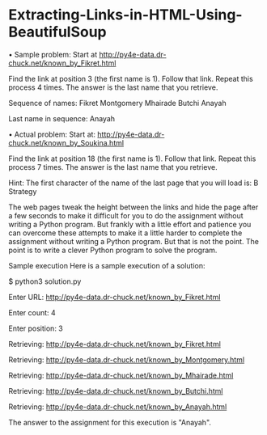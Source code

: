 # Extracting-Links-in-HTML-Using-BeautifulSoup

•	Sample problem: Start at http://py4e-data.dr-chuck.net/known_by_Fikret.html

Find the link at position 3 (the first name is 1). Follow that link. Repeat this process 4 times. The answer is the last name that you retrieve.

Sequence of names: Fikret Montgomery Mhairade Butchi Anayah

Last name in sequence: Anayah

•	Actual problem: Start at: http://py4e-data.dr-chuck.net/known_by_Soukina.html

Find the link at position 18 (the first name is 1). Follow that link. Repeat this process 7 times. The answer is the last name that you retrieve.

Hint: The first character of the name of the last page that you will load is: B
Strategy

The web pages tweak the height between the links and hide the page after a few seconds to make it difficult for you to do the assignment without writing a Python program. But frankly with a little effort and patience you can overcome these attempts to make it a little harder to complete the assignment without writing a Python program. But that is not the point. The point is to write a clever Python program to solve the program.

Sample execution
Here is a sample execution of a solution:

$ python3 solution.py

Enter URL: http://py4e-data.dr-chuck.net/known_by_Fikret.html

Enter count: 4

Enter position: 3

Retrieving: http://py4e-data.dr-chuck.net/known_by_Fikret.html

Retrieving: http://py4e-data.dr-chuck.net/known_by_Montgomery.html

Retrieving: http://py4e-data.dr-chuck.net/known_by_Mhairade.html

Retrieving: http://py4e-data.dr-chuck.net/known_by_Butchi.html

Retrieving: http://py4e-data.dr-chuck.net/known_by_Anayah.html

The answer to the assignment for this execution is "Anayah".

